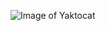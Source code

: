 ![Image of Yaktocat](https://image.shutterstock.com/image-photo/color-butterfly-isolated-on-white-600w-570560110.jpg)
